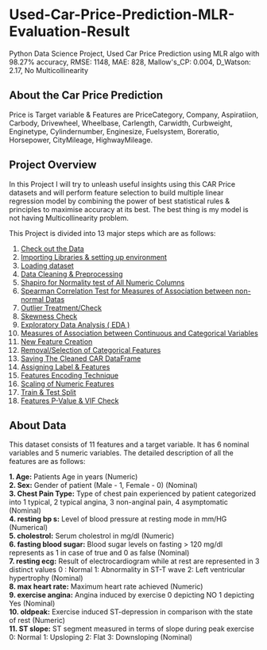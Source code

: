 # Used-Car-Price-Prediction-MLR-Evaluation-Result
Python Data Science Project, Used Car Price Prediction using MLR algo with 98.27% accuracy, RMSE: 1148, MAE: 828, Mallow's_CP: 0.004, D_Watson: 2.17, No Multicollinearity

## About the Car Price Prediction

Price is Target variable & Features are PriceCategory, Company, Aspiratiion, Carbody, Drivewheel, Wheelbase, Carlength, Carwidth, Curbweight, Enginetype, Cylindernumber, Enginesize, Fuelsystem, Boreratio, Horsepower, CityMileage, HighwayMileage.

## Project Overview

In this Project I will try to unleash useful insights using this CAR Price datasets and will perform feature selection to build multiple linear regression model by combining the power of best statistical rules & principles to maximise accuracy at its best. The best thing is my model is not having Multicollinearity problem.

This Project is divided into 13 major steps which are as follows:

1. [Check out the Data](#data-desc)
2. [Importing Libraries & setting up environment](#imp-lib)
3. [Loading dataset](#data-load)
4. [Data Cleaning & Preprocessing](#data-prep)
5. [Shapiro for Normality test of All Numeric Columns](#data-norm)
6. [Spearman Correlation Test for Measures of Association between non-normal Datas](#data-Spearman)
7. [Outlier Treatment/Check](#data-out)
8. [Skewness Check](#cross-skew)
9. [Exploratory Data Analysis ( EDA )](#data-eda)
10. [Measures of Association between Continuous and Categorical Variables](#model-cate)<br>
11. [New Feature Creation](#model-feature)<br>
12. [Removal/Selection of Categorical Features](#feature-select)
13. [Saving The Cleaned CAR DataFrame](#data-Clean)
14. [Assigning Label & Features](#Labe-Feature)
15. [Features Encoding Technique](#Features-Encoding)
16. [Scaling of Numeric Features](#Features-Scaling)
17. [Train & Test Split](#data-Split)
17. [Features P-Value & VIF Check](#data-Split)

## About Data

This dataset consists of 11 features and a target variable. It has 6 nominal variables and 5 numeric variables. The detailed description of all the features are as follows:

**1. Age:** Patients Age in years (Numeric)<br>
**2. Sex:** Gender of patient (Male - 1, Female - 0) (Nominal)<br>
**3. Chest Pain Type:** Type of chest pain experienced by patient categorized into 1 typical, 2 typical angina, 3 non-anginal pain, 4 asymptomatic (Nominal)<br>
**4. resting bp s:** Level of blood pressure at resting mode in mm/HG (Numerical)<br>
**5. cholestrol:** Serum cholestrol in mg/dl (Numeric)<br>
**6. fasting blood sugar:** Blood sugar levels on fasting > 120 mg/dl represents as 1 in case of true and 0 as false (Nominal)<br>
**7. resting ecg:** Result of electrocardiogram while at rest are represented in 3 distinct values 0 : Normal 1: Abnormality in ST-T wave 2: Left ventricular hypertrophy (Nominal)<br>
**8. max heart rate:** Maximum heart rate achieved (Numeric)<br>
**9. exercise angina:** Angina induced by exercise 0 depicting NO 1 depicting Yes (Nominal)<br>
**10. oldpeak:** Exercise induced ST-depression in comparison with the state of rest (Numeric)<br>
**11. ST slope:** ST segment measured in terms of slope during peak exercise 0: Normal 1: Upsloping 2: Flat 3: Downsloping (Nominal)<br>
